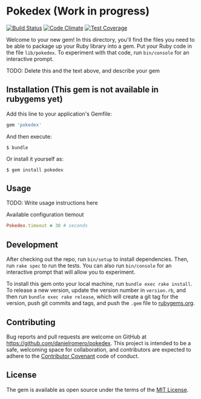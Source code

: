 # Pokedex (Work in progress)
[![Build Status](https://travis-ci.org/danielRomero/pokedex.svg?branch=master)](https://travis-ci.org/danielRomero/pokedex)
[![Code Climate](https://codeclimate.com/github/danielRomero/pokedex/badges/gpa.svg)](https://codeclimate.com/github/danielRomero/pokedex)
[![Test Coverage](https://codeclimate.com/github/danielRomero/pokedex/badges/coverage.svg)](https://codeclimate.com/github/danielRomero/pokedex/coverage)

Welcome to your new gem! In this directory, you'll find the files you need to be able to package up your Ruby library into a gem. Put your Ruby code in the file `lib/pokedex`. To experiment with that code, run `bin/console` for an interactive prompt.

TODO: Delete this and the text above, and describe your gem

## Installation (This gem is not available in rubygems yet)

Add this line to your application's Gemfile:

```ruby
gem 'pokedex'
```

And then execute:

    $ bundle

Or install it yourself as:

    $ gem install pokedex

## Usage

TODO: Write usage instructions here

Available configuration
tiemout
  ```ruby
  Pokedex.timeout = 30 # seconds
  ```

## Development

After checking out the repo, run `bin/setup` to install dependencies. Then, run `rake spec` to run the tests. You can also run `bin/console` for an interactive prompt that will allow you to experiment.

To install this gem onto your local machine, run `bundle exec rake install`. To release a new version, update the version number in `version.rb`, and then run `bundle exec rake release`, which will create a git tag for the version, push git commits and tags, and push the `.gem` file to [rubygems.org](https://rubygems.org).

## Contributing

Bug reports and pull requests are welcome on GitHub at https://github.com/danielromero/pokedex. This project is intended to be a safe, welcoming space for collaboration, and contributors are expected to adhere to the [Contributor Covenant](http://contributor-covenant.org) code of conduct.


## License

The gem is available as open source under the terms of the [MIT License](http://opensource.org/licenses/MIT).
